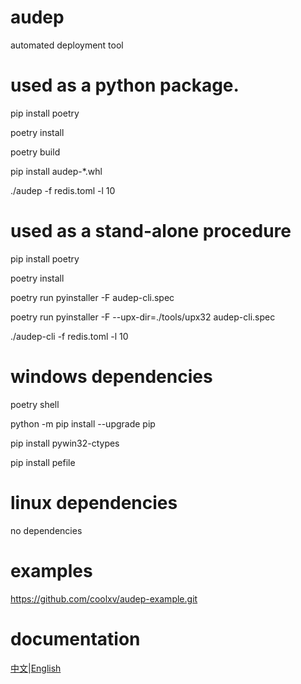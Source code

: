 # audep
automated deployment tool

# used as a python package.
pip install poetry

poetry install

poetry build

pip install audep-*.whl 

./audep -f redis.toml -l 10
# used as a stand-alone procedure
pip install  poetry

poetry install

poetry run pyinstaller -F audep-cli.spec 

poetry run pyinstaller -F --upx-dir=./tools/upx32 audep-cli.spec

./audep-cli -f redis.toml -l 10

# windows dependencies
poetry shell

python -m pip install --upgrade pip

pip install pywin32-ctypes

pip install pefile

# linux dependencies

no dependencies

# examples

https://github.com/coolxv/audep-example.git

# documentation 

[中文](doc/audep_zh.png)|[English](doc/audep_en.png)
